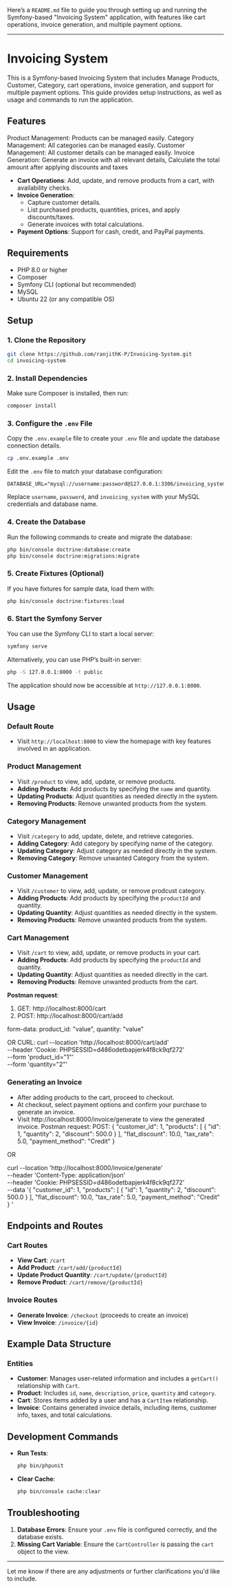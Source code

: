 Here’s a `README.md` file to guide you through setting up and running the Symfony-based "Invoicing System" application, with features like cart operations, invoice generation, and multiple payment options.

---

# Invoicing System

This is a Symfony-based Invoicing System that includes Manage Products, Customer, Category, cart operations, invoice generation, and support for multiple payment options. This guide provides setup instructions, as well as usage and commands to run the application.

## Features
Product Management: Products can be managed easily.
Category Management: All categories can be managed easily.
Customer Management: All customer details can be managed easily.
Invoice Generation: Generate an invoice with all relevant details, Calculate the total amount after applying discounts and taxes

- **Cart Operations**: Add, update, and remove products from a cart, with availability checks.
- **Invoice Generation**:
  - Capture customer details.
  - List purchased products, quantities, prices, and apply discounts/taxes.
  - Generate invoices with total calculations.
- **Payment Options**: Support for cash, credit, and PayPal payments.

## Requirements

- PHP 8.0 or higher
- Composer
- Symfony CLI (optional but recommended)
- MySQL
- Ubuntu 22 (or any compatible OS)

## Setup

### 1. Clone the Repository

```bash
git clone https://github.com/ranjithK-P/Invoicing-System.git
cd invoicing-system
```

### 2. Install Dependencies

Make sure Composer is installed, then run:

```bash
composer install
```

### 3. Configure the `.env` File

Copy the `.env.example` file to create your `.env` file and update the database connection details.

```bash
cp .env.example .env
```

Edit the `.env` file to match your database configuration:

```
DATABASE_URL="mysql://username:password@127.0.0.1:3306/invoicing_system"
```

Replace `username`, `password`, and `invoicing_system` with your MySQL credentials and database name.

### 4. Create the Database

Run the following commands to create and migrate the database:

```bash
php bin/console doctrine:database:create
php bin/console doctrine:migrations:migrate
```

### 5. Create Fixtures (Optional)

If you have fixtures for sample data, load them with:

```bash
php bin/console doctrine:fixtures:load
```

### 6. Start the Symfony Server

You can use the Symfony CLI to start a local server:

```bash
symfony serve
```

Alternatively, you can use PHP’s built-in server:

```bash
php -S 127.0.0.1:8000 -t public
```

The application should now be accessible at `http://127.0.0.1:8000`.

## Usage

### Default Route

- Visit `http://localhost:8000` to view the homepage with key features involved in an application.

### Product Management
- Visit `/product` to view, add, update, or remove products.
- **Adding Products**: Add products by specifying the `name` and quantity.
- **Updating Products**: Adjust quantities as needed directly in the system.
- **Removing Products**: Remove unwanted products from the system.

### Category Management
- Visit `/category` to add, update, delete, and retrieve categories.
- **Adding Category**: Add category by specifying name of the category.
- **Updating Category**: Adjust category as needed directly in the system.
- **Removing Category**: Remove unwanted Category from the system.

### Customer Management
- Visit `/customer` to view, add, update, or remove prodcust category.
- **Adding Products**: Add products by specifying the `productId` and quantity.
- **Updating Quantity**: Adjust quantities as needed directly in the system.
- **Removing Products**: Remove unwanted products from the system.


### Cart Management

- Visit `/cart` to view, add, update, or remove products in your cart.
- **Adding Products**: Add products by specifying the `productId` and quantity.
- **Updating Quantity**: Adjust quantities as needed directly in the cart.
- **Removing Products**: Remove unwanted products from the cart.

**Postman request**: 
1. GET: http://localhost:8000/cart
2. POST: http://localhost:8000/cart/add

form-data:
product_id: "value",
quantity: "value"

OR CURL:
curl --location 'http://localhost:8000/cart/add' \
--header 'Cookie: PHPSESSID=d486odetbapjerk4f8ck9qf272' \
--form 'product_id="1"' \
--form 'quantity="2"'


### Generating an Invoice

- After adding products to the cart, proceed to checkout.
- At checkout, select payment options and confirm your purchase to generate an invoice.
- Visit http://localhost:8000/invoice/generate to view the generated invoice.
  Postman request:
  POST: {
    "customer_id": 1,
    "products": [
        {
            "id": 1,
            "quantity": 2,
            "discount": 500.0
        }
    ],
    "flat_discount": 10.0,
    "tax_rate": 5.0,
    "payment_method": "Credit"
}

 OR

 curl --location 'http://localhost:8000/invoice/generate' \
--header 'Content-Type: application/json' \
--header 'Cookie: PHPSESSID=d486odetbapjerk4f8ck9qf272' \
--data '{
    "customer_id": 1,
    "products": [
        {
            "id": 1,
            "quantity": 2,
            "discount": 500.0
        }
    ],
    "flat_discount": 10.0,
    "tax_rate": 5.0,
    "payment_method": "Credit"
}
'

## Endpoints and Routes

### Cart Routes

- **View Cart**: `/cart`
- **Add Product**: `/cart/add/{productId}`
- **Update Product Quantity**: `/cart/update/{productId}`
- **Remove Product**: `/cart/remove/{productId}`

### Invoice Routes

- **Generate Invoice**: `/checkout` (proceeds to create an invoice)
- **View Invoice**: `/invoice/{id}`

## Example Data Structure

### Entities

- **Customer**: Manages user-related information and includes a `getCart()` relationship with `Cart`.
- **Product**: Includes `id`, `name`, `description`, `price`, `quantity` and `category`.
- **Cart**: Stores items added by a user and has a `CartItem` relationship.
- **Invoice**: Contains generated invoice details, including items, customer info, taxes, and total calculations.

## Development Commands

- **Run Tests**:
  ```bash
  php bin/phpunit
  ```

- **Clear Cache**:
  ```bash
  php bin/console cache:clear
  ```

## Troubleshooting

1. **Database Errors**: Ensure your `.env` file is configured correctly, and the database exists.
2. **Missing Cart Variable**: Ensure the `CartController` is passing the `cart` object to the view.


--- 

Let me know if there are any adjustments or further clarifications you'd like to include.
